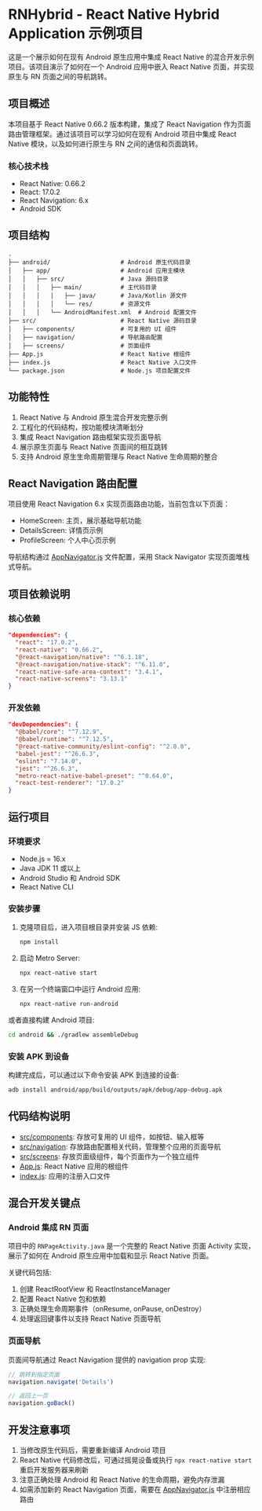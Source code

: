 # RNHybrid - React Native Hybrid Application 示例项目

这是一个展示如何在现有 Android 原生应用中集成 React Native 的混合开发示例项目。该项目演示了如何在一个 Android 应用中嵌入 React Native 页面，并实现原生与 RN 页面之间的导航跳转。

## 项目概述

本项目基于 React Native 0.66.2 版本构建，集成了 React Navigation 作为页面路由管理框架。通过该项目可以学习如何在现有 Android 项目中集成 React Native 模块，以及如何进行原生与 RN 之间的通信和页面跳转。

### 核心技术栈

- React Native: 0.66.2
- React: 17.0.2
- React Navigation: 6.x
- Android SDK

## 项目结构

```
.
├── android/                    # Android 原生代码目录
│   ├── app/                    # Android 应用主模块
│   │   ├── src/                # Java 源码目录
│   │   │   ├── main/           # 主代码目录
│   │   │   │   ├── java/       # Java/Kotlin 源文件
│   │   │   │   └── res/        # 资源文件
│   │   │   └── AndroidManifest.xml  # Android 配置文件
├── src/                        # React Native 源码目录
│   ├── components/             # 可复用的 UI 组件
│   ├── navigation/             # 导航路由配置
│   ├── screens/                # 页面组件
├── App.js                      # React Native 根组件
├── index.js                    # React Native 入口文件
└── package.json                # Node.js 项目配置文件

```

## 功能特性

1. React Native 与 Android 原生混合开发完整示例
2. 工程化的代码结构，按功能模块清晰划分
3. 集成 React Navigation 路由框架实现页面导航
4. 展示原生页面与 React Native 页面间的相互跳转
5. 支持 Android 原生生命周期管理与 React Native 生命周期的整合

## React Navigation 路由配置

项目使用 React Navigation 6.x 实现页面路由功能，当前包含以下页面：

- HomeScreen: 主页，展示基础导航功能
- DetailsScreen: 详情页示例
- ProfileScreen: 个人中心页示例

导航结构通过 [AppNavigator.js](file:///Users/zhaoyudong/IdeaProjects/RNHybrid/src/navigation/AppNavigator.js) 文件配置，采用 Stack Navigator 实现页面堆栈式导航。

## 项目依赖说明

### 核心依赖

```json
"dependencies": {
  "react": "17.0.2",
  "react-native": "0.66.2",
  "@react-navigation/native": "^6.1.18",
  "@react-navigation/native-stack": "^6.11.0",
  "react-native-safe-area-context": "3.4.1",
  "react-native-screens": "3.13.1"
}
```

### 开发依赖

```json
"devDependencies": {
  "@babel/core": "^7.12.9",
  "@babel/runtime": "^7.12.5",
  "@react-native-community/eslint-config": "^2.0.0",
  "babel-jest": "^26.6.3",
  "eslint": "7.14.0",
  "jest": "^26.6.3",
  "metro-react-native-babel-preset": "^0.64.0",
  "react-test-renderer": "17.0.2"
}
```

## 运行项目

### 环境要求

- Node.js = 16.x
- Java JDK 11 或以上
- Android Studio 和 Android SDK
- React Native CLI

### 安装步骤

1. 克隆项目后，进入项目根目录并安装 JS 依赖:
   ```bash
   npm install
   ```

2. 启动 Metro Server:
   ```bash
   npx react-native start
   ```

3. 在另一个终端窗口中运行 Android 应用:
   ```bash
   npx react-native run-android
   ```

或者直接构建 Android 项目:

```bash
cd android && ./gradlew assembleDebug
```

### 安装 APK 到设备

构建完成后，可以通过以下命令安装 APK 到连接的设备:

```bash
adb install android/app/build/outputs/apk/debug/app-debug.apk
```

## 代码结构说明

- [src/components](file:///Users/zhaoyudong/IdeaProjects/RNHybrid/src/components): 存放可复用的 UI 组件，如按钮、输入框等
- [src/navigation](file:///Users/zhaoyudong/IdeaProjects/RNHybrid/src/navigation): 存放路由配置相关代码，管理整个应用的页面导航
- [src/screens](file:///Users/zhaoyudong/IdeaProjects/RNHybrid/src/screens): 存放页面级组件，每个页面作为一个独立组件
- [App.js](file:///Users/zhaoyudong/IdeaProjects/RNHybrid/App.js): React Native 应用的根组件
- [index.js](file:///Users/zhaoyudong/IdeaProjects/RNHybrid/index.js): 应用的注册入口文件

## 混合开发关键点

### Android 集成 RN 页面

项目中的 `RNPageActivity.java` 是一个完整的 React Native 页面 Activity 实现，展示了如何在 Android 原生应用中加载和显示 React Native 页面。

关键代码包括:

1. 创建 ReactRootView 和 ReactInstanceManager
2. 配置 React Native 包和依赖
3. 正确处理生命周期事件（onResume, onPause, onDestroy）
4. 处理返回键事件以支持 React Native 页面导航

### 页面导航

页面间导航通过 React Navigation 提供的 navigation prop 实现:

```javascript
// 跳转到指定页面
navigation.navigate('Details')

// 返回上一页
navigation.goBack()
```

## 开发注意事项

1. 当修改原生代码后，需要重新编译 Android 项目
2. React Native 代码修改后，可通过摇晃设备或执行 `npx react-native start` 重启开发服务器来刷新
3. 注意正确处理 Android 和 React Native 的生命周期，避免内存泄漏
4. 如需添加新的 React Navigation 页面，需要在 [AppNavigator.js](file:///Users/zhaoyudong/IdeaProjects/RNHybrid/src/navigation/AppNavigator.js) 中注册相应路由
